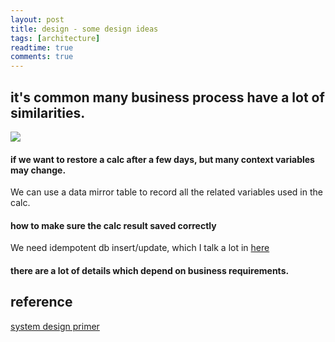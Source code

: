 ```yaml
---
layout: post
title: design - some design ideas
tags: [architecture]
readtime: true
comments: true
---
```


## it's common many business process have a lot of similarities.

![](https://pt-starimg.didistatic.com/static/starimg/img/WZZtElqVEi1623416844350.png)

#### if we want to restore a calc after a few days, but many context variables may change.
We can use a data mirror table to record all the related variables used in the calc.

#### how to make sure the calc result saved correctly
We need idempotent db insert/update, which I talk a lot in [here](2021-06-10-idempotent_db_update.md)

#### there are a lot of details which depend on business requirements.

## reference
[system design primer](https://github.com/donnemartin/system-design-primer/blob/master/README.md)